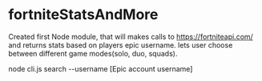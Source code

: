 # fortniteStatsAndMore
Created first Node module, that will makes calls to https://fortniteapi.com/ and returns stats based on players epic username. lets user choose between different game modes(solo, duo, squads). 

node cli.js search --username [Epic account username]
